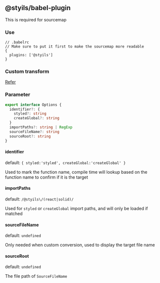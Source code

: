 ## @styils/babel-plugin

This is required for sourcemap

### Use

```json5
// .babelrc
// Make sure to put it first to make the sourcemap more readable
{
  plugins: ['@styils']
}
```

### Custom transform

[Refer](../docs/vite.config.ts)

### Parameter

```typescript
export interface Options {
  identifier?: {
    styled?: string
    createGlobal?: string
  }
  importPaths?: string | RegExp
  sourceFileName?: string
  sourceRoot?: string
}
```

#### identifier

default: `{ styled:'styled', createGlobal:'createGlobal' }`

Used to mark the function name, compile time will lookup based on the function name to confirm if it is the target

#### importPaths

default: `/@styils\/(react|solid)/`

Used for `styled` or `createGlobal` import paths, and will only be loaded if matched

#### sourceFileName

default: `undefined`

Only needed when custom conversion, used to display the target file name

#### sourceRoot

default: `undefined`

The file path of `SourceFileName`
